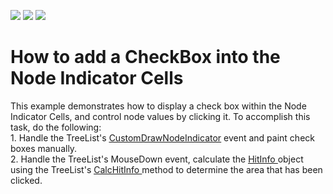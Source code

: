 <!-- default badges list -->
![](https://img.shields.io/endpoint?url=https://codecentral.devexpress.com/api/v1/VersionRange/128637131/18.1.3%2B)
[![](https://img.shields.io/badge/Open_in_DevExpress_Support_Center-FF7200?style=flat-square&logo=DevExpress&logoColor=white)](https://supportcenter.devexpress.com/ticket/details/E2821)
[![](https://img.shields.io/badge/📖_How_to_use_DevExpress_Examples-e9f6fc?style=flat-square)](https://docs.devexpress.com/GeneralInformation/403183)
<!-- default badges end -->
# How to add a CheckBox into the Node Indicator Cells


<p>This example demonstrates how to display a check box within the Node Indicator Cells, and control node values by clicking it. To accomplish this task, do the following:<br />
1. Handle the TreeList's <a href="http://documentation.devexpress.com/#WindowsForms/DevExpressXtraTreeListTreeList_CustomDrawNodeIndicatortopic"><u>CustomDrawNodeIndicator</u></a> event and paint check boxes manually. <br />
2. Handle the TreeList's MouseDown event, calculate the <a href="http://documentation.devexpress.com/#WindowsForms/clsDevExpressXtraTreeListTreeListHitInfotopic"><u>HitInfo </u></a>object using the TreeList's <a href="http://documentation.devexpress.com/#WindowsForms/DevExpressXtraTreeListTreeList_CalcHitInfotopic"><u>CalcHitInfo </u></a>method to determine the area that has been clicked.</p>

<br/>


